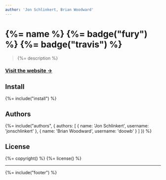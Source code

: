 ```yaml
---
author: 'Jon Schlinkert, Brian Woodward'
---
```

# {%= name %} {%= badge("fury") %} {%= badge("travis") %}

> {%= description %}

### [Visit the website →](http://assemble.io)

## Install
{%= include("install") %}

## Authors
{%= include("authors", {
  authors: [
    {
      name: 'Jon Schlinkert',
      username: 'jonschlinkert'
    },
    {
      name: 'Brian Woodward',
      username: 'doowb'
    }
  ]
}) %}

## License
{%= copyright() %}
{%= license() %}

***

{%= include("footer") %}